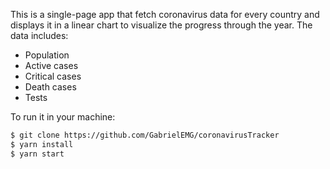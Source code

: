 This is a single-page app that fetch coronavirus data for every country and displays it in a linear chart to visualize the progress through the year.
The data includes:</br>
  - Population<br />
  - Active cases<br />
  - Critical cases<br />
  - Death cases<br />
  - Tests<br />


To run it in your machine:

```sh
$ git clone https://github.com/GabrielEMG/coronavirusTracker
$ yarn install
$ yarn start
```
